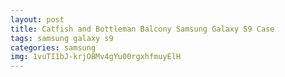 ```yaml
---
layout: post
title: Catfish and Bottleman Balcony Samsung Galaxy S9 Case
tags: samsung galaxy s9
categories: samsung
img: 1vuTI1bJ-krjOBMv4gYu00rgxhfmuyElH
---
```

